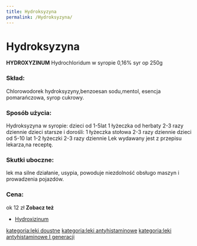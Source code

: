 ```yaml
---
title: Hydroksyzyna
permalink: /Hydroksyzyna/
---
```


Hydroksyzyna
============

**HYDROXYZINUM** Hydrochloridum w syropie 0,16% syr op 250g

### Skład:

Chlorowodorek hydroksyzyny,benzoesan sodu,mentol, esencja pomarańczowa, syrop cukrowy.

### Sposób użycia:

Hydroksyzyna w syropie:
dzieci od 1-5lat 1 łyżeczka od herbaty 2-3 razy dziennie
dzieci starsze i dorośli: 1 łyżeczka stołowa 2-3 razy dziennie
dzieci od 5-10 lat 1-2 łyżeczki 2-3 razy dziennie
Lek wydawany jest z przepisu lekarza,na receptę.

### Skutki uboczne:

lek ma silne działanie, usypia, powoduje niezdolność obsługo maszyn i prowadzenia pojazdów.

### Cena:

ok 12 zł
 **Zobacz też**

-   [Hydroxizinum](/Hydroxizinum "wikilink")

[kategoria:leki doustne](/kategoria:leki_doustne "wikilink") [kategoria:leki antyhistaminowe](/kategoria:leki_antyhistaminowe "wikilink") [kategoria:leki antyhistaminowe I generacji](/kategoria:leki_antyhistaminowe_I_generacji "wikilink")